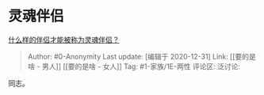 # 灵魂伴侣
[什么样的伴侣才能被称为灵魂伴侣？](https://www.zhihu.com/question/308612334/answer/1653879758)

> Author: #0-Anonymity
> Last update: [编辑于 2020-12-31]
> Link:  [[要的是啥 - 男人]] [[要的是啥 - 女人]]
> Tag: #1-家族/1E-两性
> 评论区:
> 泛讨论:

同志。
